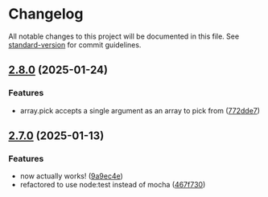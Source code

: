 # Changelog

All notable changes to this project will be documented in this file. See [standard-version](https://github.com/conventional-changelog/standard-version) for commit guidelines.

## [2.8.0](https://github.com/jackindisguise/mud-ext/compare/v2.7.0...v2.8.0) (2025-01-24)


### Features

* array.pick accepts a single argument as an array to pick from ([772dde7](https://github.com/jackindisguise/mud-ext/commit/772dde7047a2f016c5dacb65ca309c78ea1a7678))

## [2.7.0](https://github.com/jackindisguise/mud-ext/compare/v2.6.0...v2.7.0) (2025-01-13)


### Features

* now actually works! ([9a9ec4e](https://github.com/jackindisguise/mud-ext/commit/9a9ec4e0bcea92006c9ef48211e208c1aa5e41eb))
* refactored to use node:test instead of mocha ([467f730](https://github.com/jackindisguise/mud-ext/commit/467f730a51b608ed1dc37954bb0f1810e8ef7010))
